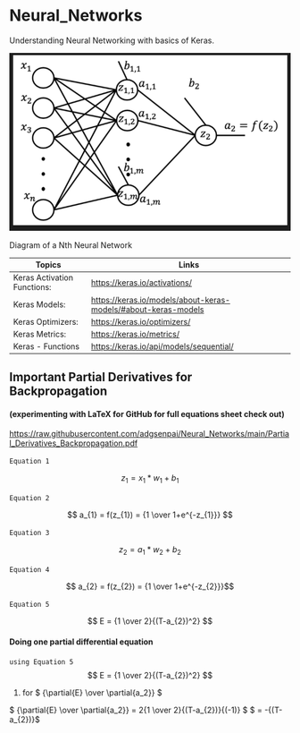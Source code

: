# Neural_Networks
Understanding Neural Networking with basics of Keras.

<img src="https://github.com/ADGVLOGS/Neural_Networks/blob/main/resources/nth-network.png?raw=true">
<p>Diagram of a Nth Neural Network</p>

| Topics                     | Links                                                             |
|----------------------------|-------------------------------------------------------------------|
|Keras Activation Functions: | https://keras.io/activations/                                     |
|Keras Models:               | https://keras.io/models/about-keras-models/#about-keras-models    |
|Keras Optimizers:           | https://keras.io/optimizers/                                      |
|Keras Metrics:              | https://keras.io/metrics/                                         |
|Keras - Functions           | https://keras.io/api/models/sequential/                           |


## Important Partial Derivatives for Backpropagation 
#### (experimenting with LaTeX for GitHub for full equations sheet check out) 

https://raw.githubusercontent.com/adgsenpai/Neural_Networks/main/Partial_Derivatives_Backpropagation.pdf

`Equation 1`

$$ z_{1} =  x_{1}*w_{1}+b_{1} $$

`Equation 2`

$$ a_{1} = f(z_{1}) = {1 \over 1+e^{-z_{1}}} $$

`Equation 3`

$$ z_{2} = a_{1} * w_{2} + b_{2} $$

`Equation 4`

$$ a_{2} = f(z_{2}) = {1 \over 1+e^{-z_{2}}}$$

`Equation 5`

$$ E = {1 \over 2}{(T-a_{2})^2} $$

#### Doing one partial differential equation

`using Equation 5` $$ E = {1 \over 2}{(T-a_{2})^2} $$

1. for $ {\partial{E} \over \partial{a_2}} $

$ {\partial{E} \over \partial{a_2}} = 2{1 \over 2}{(T-a_{2})}{(-1)} $
$ = -{(T-a_{2})}$

 
